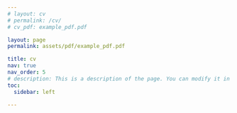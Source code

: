 ```yaml
---
# layout: cv
# permalink: /cv/
# cv_pdf: example_pdf.pdf

layout: page
permalink: assets/pdf/example_pdf.pdf

title: cv
nav: true
nav_order: 5
# description: This is a description of the page. You can modify it in '_pages/cv.md'. You can also change or remove the top pdf download button.
toc:
  sidebar: left

---
```

